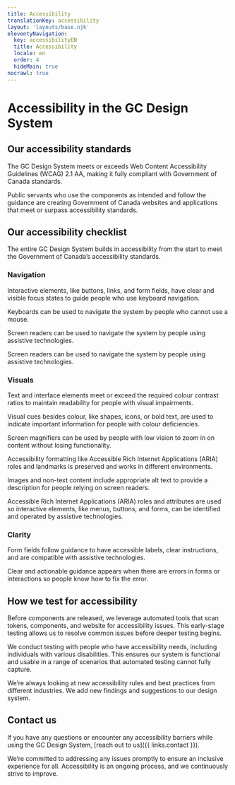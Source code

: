 ```yaml
---
title: Accessibility
translationKey: accessibility
layout: 'layouts/base.njk'
eleventyNavigation:
  key: accessibilityEN
  title: Accessibility
  locale: en
  order: 4
  hideMain: true
nocrawl: true
---
```


# Accessibility in the GC Design System

## Our accessibility standards

The GC Design System meets or exceeds Web Content Accessibility Guidelines (WCAG) 2.1 AA, making it fully compliant with <gcds-link external href="https://www.tbs-sct.canada.ca/pol/doc-eng.aspx?id=23601"> Government of Canada standards</gcds-link>. 

Public servants who use the components as intended and follow the guidance are creating Government of Canada websites and applications that meet or surpass accessibility standards.

## Our accessibility checklist

The entire GC Design System builds in accessibility from the start to meet the <gcds-link external href="https://www.tbs-sct.canada.ca/pol/doc-eng.aspx?id=23601">Government of Canada’s accessibility standards</gcds-link>. 

### Navigation

<gcds-details details-title="Focus states">
  <p>Interactive elements, like buttons, links, and form fields, have clear and visible focus states to guide people who use keyboard navigation.</p>
</gcds-details>

<gcds-details details-title="Keyboard navigation">
  <p>Keyboards can be used to navigate the system by people who cannot use a mouse.</p>
</gcds-details>

<gcds-details details-title="Screen reader compatibility">
  <p>Screen readers can be used to navigate the system by people using assistive technologies.</p>
</gcds-details>

<gcds-details details-title="Responsive design">
  <p>Screen readers can be used to navigate the system by people using assistive technologies.</p>
</gcds-details>

### Visuals

<gcds-details details-title="Colour contrast">
  <p>Text and interface elements meet or exceed the required colour contrast ratios to maintain readability for people with visual impairments.</p>
</gcds-details>

<gcds-details details-title="Non-colour indicators">
  <p>Visual cues besides colour, like shapes, icons, or bold text, are used to indicate important information for people with colour deficiencies.</p> 
</gcds-details>

<gcds-details details-title="Screen magnifier compatibility">
  <p>Screen magnifiers can be used by people with low vision to zoom in on content without losing functionality.</p>
</gcds-details>

<gcds-details details-title="Browsers and assistive plugins compatibility.">
  <p>Accessibility formatting like Accessible Rich Internet Applications (ARIA) roles and landmarks is preserved and works in different environments.</p>
</gcds-details>

<gcds-details details-title="Alt text">
  <p>Images and non-text content include appropriate alt text to provide a description for people relying on screen readers.</p>
</gcds-details>

<gcds-details details-title="ARIA roles and attributes">
  <p>Accessible Rich Internet Applications (ARIA) roles and attributes are used so interactive elements, like menus, buttons, and forms, can be identified and operated by assistive technologies.</p> 
</gcds-details>


### Clarity

<gcds-details details-title="Clear form fields">
  <p>Form fields follow guidance to have accessible labels, clear instructions, and are compatible with assistive technologies.</p>
</gcds-details>

<gcds-details details-title="Clear and specific error messages">
  <p>Clear and actionable guidance appears when there are errors in forms or interactions so people know how to fix the error.</p>
</gcds-details>

## How we test for accessibility

<gcds-details details-title="Automated accessibility testing">
 <p>Before components are released, we leverage automated tools that scan tokens, components, and website for accessibility issues. This early-stage testing allows us to resolve common issues before deeper testing begins.</p>
</gcds-details>

<gcds-details details-title="Usability testing for accessibility needs">
  <p>We conduct testing with people who have accessibility needs, including individuals with various disabilities. This ensures our system is functional and usable in a range of scenarios that automated testing cannot fully capture.</p>
</gcds-details>

<gcds-details details-title="Market research and best practices">
  <p>We’re always looking at new accessibility rules and best practices from different industries. We add new findings and suggestions to our design system.</p>
</gcds-details>

## Contact us

If you have any questions or encounter any accessibility barriers while using the GC Design System,‌ [reach out to us]({{ links.contact }}).

We’re committed to addressing any issues promptly to ensure an inclusive experience for all. Accessibility is an ongoing process, and we continuously strive to improve.


